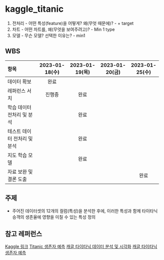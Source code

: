 # kaggle_titanic
1. 전처리 - 어떤 특성(feature)을 어떻게? 왜(무엇 때문에)? - + target
2. 차트 - 어떤 차트를, 왜(무엇을 보여주려고)? - Min 1 type
3. 모델 - 무슨 모델? 선택한 이유는? - min1

## WBS
|항목|2023-01-18(수)|2023-01-19(목)|2023-01-20(금)|2023-01-25(수)|
|:-|:-:|:-:|:-:|:-:|
|데이터 확보|완료||||
|레퍼런스 서치|진행중|완료|||
|학습 데이터 전처리 및 분석||완료|||
|테스트 데이터 전처리 및 분석||완료|||
|지도 학습 모델||완료|||
|자료 보완 및 결론 도출||||완료|

## 주제
- 주어진 데이터셋의 12개의 컬럼(특성)을 분석한 후에, 이러한 특성과 함께 타이타닉 승객의 생존율에 영향을 미칠 수 있는 특성 정의

## 참고 레퍼런스
[Kaggle 링크](https://www.kaggle.com/competitions/titanic/data)
[Titanic 생존자 예측](https://computer-science-student.tistory.com/113)
[캐글 타이타닉 데이터 분석 및 시각화](https://joecho.tistory.com/entry/ai-kaggle-titanic-data-analysis)
[캐글 타이타닉 생존자 예측](https://www.youtube.com/watch?v=vNsiyYX3irM)
